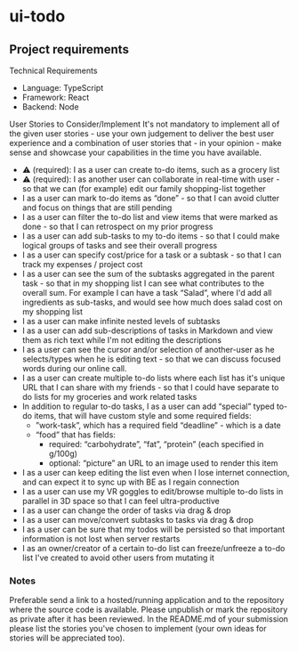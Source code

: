 # ui-todo

## Project requirements
Technical Requirements
- Language: TypeScript
- Framework: React
- Backend: Node

User Stories to Consider/Implement
It's not mandatory to implement all of the given user stories - use your own judgement to deliver
the best user experience and a combination of user stories that - in your opinion - make sense
and showcase your capabilities in the time you have available.

- ⚠ (required): I as a user can create to-do items, such as a grocery list
- ⚠ (required): I as another user can collaborate in real-time with user - so that we can (for example) edit our family shopping-list together
- I as a user can mark to-do items as “done” - so that I can avoid clutter and focus on things that are still pending
- I as a user can filter the to-do list and view items that were marked as done - so that I can retrospect on my prior progress
- I as a user can add sub-tasks to my to-do items - so that I could make logical groups of tasks and see their overall progress
- I as a user can specify cost/price for a task or a subtask - so that I can track my expenses / project cost
- I as a user can see the sum of the subtasks aggregated in the parent task - so that in my shopping list I can see what contributes to the overall sum. For example I can have a task “Salad”, where I'd add all ingredients as sub-tasks, and would see how much does salad cost on my shopping list
- I as a user can make infinite nested levels of subtasks
- I as a user can add sub-descriptions of tasks in Markdown and view them as rich text while I'm not editing the descriptions
- I as a user can see the cursor and/or selection of another-user as he selects/types when he is editing text - so that we can discuss focused words during our online call.
- I as a user can create multiple to-do lists where each list has it's unique URL that I can share with my friends - so that I could have separate to do lists for my groceries and work related tasks
- In addition to regular to-do tasks, I as a user can add “special” typed to-do items, that will have custom style and some required fields:
	- ”work-task”, which has a required field “deadline” - which is a date
	- “food” that has fields:
		- required: “carbohydrate”, “fat”, “protein” (each specified in g/100g)
		- optional: “picture” an URL to an image used to render this item
- I as a user can keep editing the list even when I lose internet connection, and can expect it to sync up with BE as I regain connection
- I as a user can use my VR goggles to edit/browse multiple to-do lists in parallel in 3D space so that I can feel ultra-productive
- I as a user can change the order of tasks via drag & drop
- I as a user can move/convert subtasks to tasks via drag & drop
- I as a user can be sure that my todos will be persisted so that important information is not lost when server restarts
- I as an owner/creator of a certain to-do list can freeze/unfreeze a to-do list I've created to avoid other users from mutating it

### Notes
Preferable send a link to a hosted/running application and to the repository where the source code is available. Please unpublish or mark the repository as private after it has been reviewed. In the README.md of your submission please list the stories you've chosen to implement (your own ideas for stories will be appreciated too).
